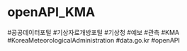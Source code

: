 # openAPI_KMA
#공공데이터포털 #기상자료개방포털 #기상청 #예보 #관측 #KMA #KoreaMeteorologicalAdministration #data.go.kr #openAPI
